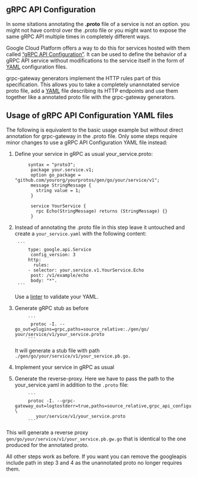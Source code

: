 ## gRPC API Configuration
In some sitations annotating the **.proto** file of a service is not an option.  you might not have control over the .proto file or you might want to expose the same gRPC API multiple times in completely different ways.

Google Cloud Platform offers a way to do this for services hosted with them called [“gRPC API Configuration”](https://cloud.google.com/endpoints/docs/grpc/grpc-service-config). It can be used to define the behavior of a gRPC API service without modifications to the service itself in the form of [YAML](https://en.wikipedia.org/wiki/YAML) configuration files.

grpc-gateway generators implement the HTTP rules part of this specification. This allows you to take a completely unannotated service proto file, add a [YAML](https://en.wikipedia.org/wiki/YAML) file describing its HTTP endpoints and use them together like a annotated proto file with the grpc-gateway generators.

## Usage of gRPC API Configuration YAML files
The following is equivalent to the basic usage example but without direct annotation for grpc-gateway in the .proto file. Only some steps require minor changes to use a gRPC API Configuration YAML file instead:

1. Define your service in gRPC as usual
    your_service.proto:
            


            syntax = "proto3";
             package your.service.v1;
             option go_package = "github.com/yourorg/yourprotos/gen/go/your/service/v1";
             message StringMessage {
               string value = 1;
             }
             
             service YourService {
               rpc Echo(StringMessage) returns (StringMessage) {}
             }

2. Instead of annotating the .proto file in this step leave it untouched and create a `your_service.yaml` with the following content: 


        ```
            type: google.api.Service
             config_version: 3
            http:
              rules:
            - selector: your.service.v1.YourService.Echo
             post: /v1/example/echo
             body: "*".
        ```
    Use a [linter](http://www.yamllint.com/) to validate your YAML.

3. Generate gRPC stub as before

            ```
             protoc -I. --go_out=plugins=grpc,paths=source_relative:./gen/go/ your/service/v1/your_service.proto
            ```

     It will generate a stub file with path `./gen/go/your/service/v1/your_service.pb.go.`

4. Implement your service in gRPC as usual

5. Generate the reverse-proxy. Here we have to pass the path to the your_service.yaml in addition to the `.proto` file:

        
            ```
            protoc -I. --grpc-gateway_out=logtostderr=true,paths=source_relative,grpc_api_configuration=path/to/your_service.yaml:./gen/go \
               your/service/v1/your_service.proto
            ```
        
This will generate a reverse proxy `gen/go/your/service/v1/your_service.pb.gw.go` that is identical to the one produced for the annotated proto.

All other steps work as before. If you want you can remove the googleapis include path in step 3 and 4 as the unannotated proto no longer requires them.



